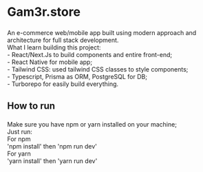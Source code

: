 <h1 align="left">Gam3r.store</h1>

###

<p align="left">An e-commerce web/mobile app built using modern approach and architecture for full stack development.<br>What I learn building this project:<br>- React/Next.Js to build components and entire front-end;<br>- React Native for mobile app;<br>- Tailwind CSS: used tailwind CSS classes to style components;<br>- Typescript, Prisma as ORM, PostgreSQL for DB;<br>- Turborepo for easily build everything.</p>

###

<h2 align="left">How to run</h2>

###

<p align="left">Make sure you have npm or yarn installed on your machine;<br>Just run:<br>For npm<br>'npm install' then 'npm run dev'<br>For yarn<br>'yarn install' then 'yarn run dev'</p>

###
